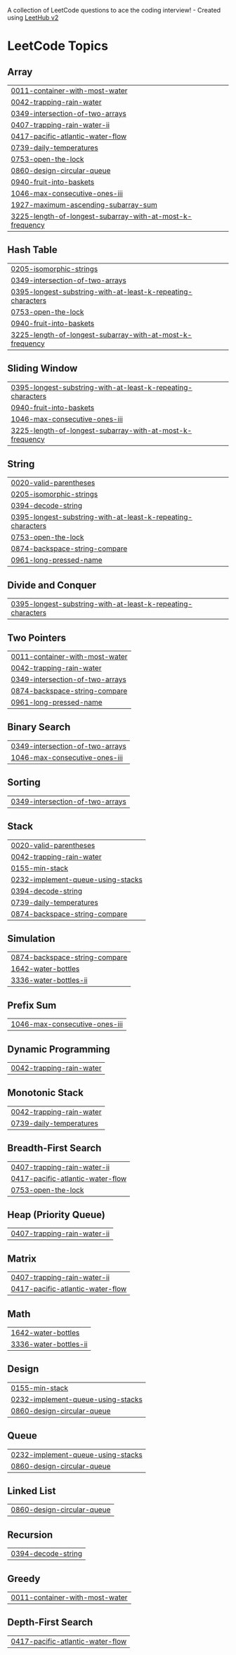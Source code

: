A collection of LeetCode questions to ace the coding interview! - Created using [LeetHub v2](https://github.com/arunbhardwaj/LeetHub-2.0)
<!---LeetCode Topics Start-->
# LeetCode Topics
## Array
|  |
| ------- |
| [0011-container-with-most-water](https://github.com/MihikaKeshkamat/LeetCode/tree/master/0011-container-with-most-water) |
| [0042-trapping-rain-water](https://github.com/MihikaKeshkamat/LeetCode/tree/master/0042-trapping-rain-water) |
| [0349-intersection-of-two-arrays](https://github.com/MihikaKeshkamat/LeetCode/tree/master/0349-intersection-of-two-arrays) |
| [0407-trapping-rain-water-ii](https://github.com/MihikaKeshkamat/LeetCode/tree/master/0407-trapping-rain-water-ii) |
| [0417-pacific-atlantic-water-flow](https://github.com/MihikaKeshkamat/LeetCode/tree/master/0417-pacific-atlantic-water-flow) |
| [0739-daily-temperatures](https://github.com/MihikaKeshkamat/LeetCode/tree/master/0739-daily-temperatures) |
| [0753-open-the-lock](https://github.com/MihikaKeshkamat/LeetCode/tree/master/0753-open-the-lock) |
| [0860-design-circular-queue](https://github.com/MihikaKeshkamat/LeetCode/tree/master/0860-design-circular-queue) |
| [0940-fruit-into-baskets](https://github.com/MihikaKeshkamat/LeetCode/tree/master/0940-fruit-into-baskets) |
| [1046-max-consecutive-ones-iii](https://github.com/MihikaKeshkamat/LeetCode/tree/master/1046-max-consecutive-ones-iii) |
| [1927-maximum-ascending-subarray-sum](https://github.com/MihikaKeshkamat/LeetCode/tree/master/1927-maximum-ascending-subarray-sum) |
| [3225-length-of-longest-subarray-with-at-most-k-frequency](https://github.com/MihikaKeshkamat/LeetCode/tree/master/3225-length-of-longest-subarray-with-at-most-k-frequency) |
## Hash Table
|  |
| ------- |
| [0205-isomorphic-strings](https://github.com/MihikaKeshkamat/LeetCode/tree/master/0205-isomorphic-strings) |
| [0349-intersection-of-two-arrays](https://github.com/MihikaKeshkamat/LeetCode/tree/master/0349-intersection-of-two-arrays) |
| [0395-longest-substring-with-at-least-k-repeating-characters](https://github.com/MihikaKeshkamat/LeetCode/tree/master/0395-longest-substring-with-at-least-k-repeating-characters) |
| [0753-open-the-lock](https://github.com/MihikaKeshkamat/LeetCode/tree/master/0753-open-the-lock) |
| [0940-fruit-into-baskets](https://github.com/MihikaKeshkamat/LeetCode/tree/master/0940-fruit-into-baskets) |
| [3225-length-of-longest-subarray-with-at-most-k-frequency](https://github.com/MihikaKeshkamat/LeetCode/tree/master/3225-length-of-longest-subarray-with-at-most-k-frequency) |
## Sliding Window
|  |
| ------- |
| [0395-longest-substring-with-at-least-k-repeating-characters](https://github.com/MihikaKeshkamat/LeetCode/tree/master/0395-longest-substring-with-at-least-k-repeating-characters) |
| [0940-fruit-into-baskets](https://github.com/MihikaKeshkamat/LeetCode/tree/master/0940-fruit-into-baskets) |
| [1046-max-consecutive-ones-iii](https://github.com/MihikaKeshkamat/LeetCode/tree/master/1046-max-consecutive-ones-iii) |
| [3225-length-of-longest-subarray-with-at-most-k-frequency](https://github.com/MihikaKeshkamat/LeetCode/tree/master/3225-length-of-longest-subarray-with-at-most-k-frequency) |
## String
|  |
| ------- |
| [0020-valid-parentheses](https://github.com/MihikaKeshkamat/LeetCode/tree/master/0020-valid-parentheses) |
| [0205-isomorphic-strings](https://github.com/MihikaKeshkamat/LeetCode/tree/master/0205-isomorphic-strings) |
| [0394-decode-string](https://github.com/MihikaKeshkamat/LeetCode/tree/master/0394-decode-string) |
| [0395-longest-substring-with-at-least-k-repeating-characters](https://github.com/MihikaKeshkamat/LeetCode/tree/master/0395-longest-substring-with-at-least-k-repeating-characters) |
| [0753-open-the-lock](https://github.com/MihikaKeshkamat/LeetCode/tree/master/0753-open-the-lock) |
| [0874-backspace-string-compare](https://github.com/MihikaKeshkamat/LeetCode/tree/master/0874-backspace-string-compare) |
| [0961-long-pressed-name](https://github.com/MihikaKeshkamat/LeetCode/tree/master/0961-long-pressed-name) |
## Divide and Conquer
|  |
| ------- |
| [0395-longest-substring-with-at-least-k-repeating-characters](https://github.com/MihikaKeshkamat/LeetCode/tree/master/0395-longest-substring-with-at-least-k-repeating-characters) |
## Two Pointers
|  |
| ------- |
| [0011-container-with-most-water](https://github.com/MihikaKeshkamat/LeetCode/tree/master/0011-container-with-most-water) |
| [0042-trapping-rain-water](https://github.com/MihikaKeshkamat/LeetCode/tree/master/0042-trapping-rain-water) |
| [0349-intersection-of-two-arrays](https://github.com/MihikaKeshkamat/LeetCode/tree/master/0349-intersection-of-two-arrays) |
| [0874-backspace-string-compare](https://github.com/MihikaKeshkamat/LeetCode/tree/master/0874-backspace-string-compare) |
| [0961-long-pressed-name](https://github.com/MihikaKeshkamat/LeetCode/tree/master/0961-long-pressed-name) |
## Binary Search
|  |
| ------- |
| [0349-intersection-of-two-arrays](https://github.com/MihikaKeshkamat/LeetCode/tree/master/0349-intersection-of-two-arrays) |
| [1046-max-consecutive-ones-iii](https://github.com/MihikaKeshkamat/LeetCode/tree/master/1046-max-consecutive-ones-iii) |
## Sorting
|  |
| ------- |
| [0349-intersection-of-two-arrays](https://github.com/MihikaKeshkamat/LeetCode/tree/master/0349-intersection-of-two-arrays) |
## Stack
|  |
| ------- |
| [0020-valid-parentheses](https://github.com/MihikaKeshkamat/LeetCode/tree/master/0020-valid-parentheses) |
| [0042-trapping-rain-water](https://github.com/MihikaKeshkamat/LeetCode/tree/master/0042-trapping-rain-water) |
| [0155-min-stack](https://github.com/MihikaKeshkamat/LeetCode/tree/master/0155-min-stack) |
| [0232-implement-queue-using-stacks](https://github.com/MihikaKeshkamat/LeetCode/tree/master/0232-implement-queue-using-stacks) |
| [0394-decode-string](https://github.com/MihikaKeshkamat/LeetCode/tree/master/0394-decode-string) |
| [0739-daily-temperatures](https://github.com/MihikaKeshkamat/LeetCode/tree/master/0739-daily-temperatures) |
| [0874-backspace-string-compare](https://github.com/MihikaKeshkamat/LeetCode/tree/master/0874-backspace-string-compare) |
## Simulation
|  |
| ------- |
| [0874-backspace-string-compare](https://github.com/MihikaKeshkamat/LeetCode/tree/master/0874-backspace-string-compare) |
| [1642-water-bottles](https://github.com/MihikaKeshkamat/LeetCode/tree/master/1642-water-bottles) |
| [3336-water-bottles-ii](https://github.com/MihikaKeshkamat/LeetCode/tree/master/3336-water-bottles-ii) |
## Prefix Sum
|  |
| ------- |
| [1046-max-consecutive-ones-iii](https://github.com/MihikaKeshkamat/LeetCode/tree/master/1046-max-consecutive-ones-iii) |
## Dynamic Programming
|  |
| ------- |
| [0042-trapping-rain-water](https://github.com/MihikaKeshkamat/LeetCode/tree/master/0042-trapping-rain-water) |
## Monotonic Stack
|  |
| ------- |
| [0042-trapping-rain-water](https://github.com/MihikaKeshkamat/LeetCode/tree/master/0042-trapping-rain-water) |
| [0739-daily-temperatures](https://github.com/MihikaKeshkamat/LeetCode/tree/master/0739-daily-temperatures) |
## Breadth-First Search
|  |
| ------- |
| [0407-trapping-rain-water-ii](https://github.com/MihikaKeshkamat/LeetCode/tree/master/0407-trapping-rain-water-ii) |
| [0417-pacific-atlantic-water-flow](https://github.com/MihikaKeshkamat/LeetCode/tree/master/0417-pacific-atlantic-water-flow) |
| [0753-open-the-lock](https://github.com/MihikaKeshkamat/LeetCode/tree/master/0753-open-the-lock) |
## Heap (Priority Queue)
|  |
| ------- |
| [0407-trapping-rain-water-ii](https://github.com/MihikaKeshkamat/LeetCode/tree/master/0407-trapping-rain-water-ii) |
## Matrix
|  |
| ------- |
| [0407-trapping-rain-water-ii](https://github.com/MihikaKeshkamat/LeetCode/tree/master/0407-trapping-rain-water-ii) |
| [0417-pacific-atlantic-water-flow](https://github.com/MihikaKeshkamat/LeetCode/tree/master/0417-pacific-atlantic-water-flow) |
## Math
|  |
| ------- |
| [1642-water-bottles](https://github.com/MihikaKeshkamat/LeetCode/tree/master/1642-water-bottles) |
| [3336-water-bottles-ii](https://github.com/MihikaKeshkamat/LeetCode/tree/master/3336-water-bottles-ii) |
## Design
|  |
| ------- |
| [0155-min-stack](https://github.com/MihikaKeshkamat/LeetCode/tree/master/0155-min-stack) |
| [0232-implement-queue-using-stacks](https://github.com/MihikaKeshkamat/LeetCode/tree/master/0232-implement-queue-using-stacks) |
| [0860-design-circular-queue](https://github.com/MihikaKeshkamat/LeetCode/tree/master/0860-design-circular-queue) |
## Queue
|  |
| ------- |
| [0232-implement-queue-using-stacks](https://github.com/MihikaKeshkamat/LeetCode/tree/master/0232-implement-queue-using-stacks) |
| [0860-design-circular-queue](https://github.com/MihikaKeshkamat/LeetCode/tree/master/0860-design-circular-queue) |
## Linked List
|  |
| ------- |
| [0860-design-circular-queue](https://github.com/MihikaKeshkamat/LeetCode/tree/master/0860-design-circular-queue) |
## Recursion
|  |
| ------- |
| [0394-decode-string](https://github.com/MihikaKeshkamat/LeetCode/tree/master/0394-decode-string) |
## Greedy
|  |
| ------- |
| [0011-container-with-most-water](https://github.com/MihikaKeshkamat/LeetCode/tree/master/0011-container-with-most-water) |
## Depth-First Search
|  |
| ------- |
| [0417-pacific-atlantic-water-flow](https://github.com/MihikaKeshkamat/LeetCode/tree/master/0417-pacific-atlantic-water-flow) |
<!---LeetCode Topics End-->